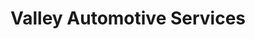 ---
title: "Valley Automotive Services"
url: /cornwall/valley-automotive-services/
shop: Autowerkstatt
---